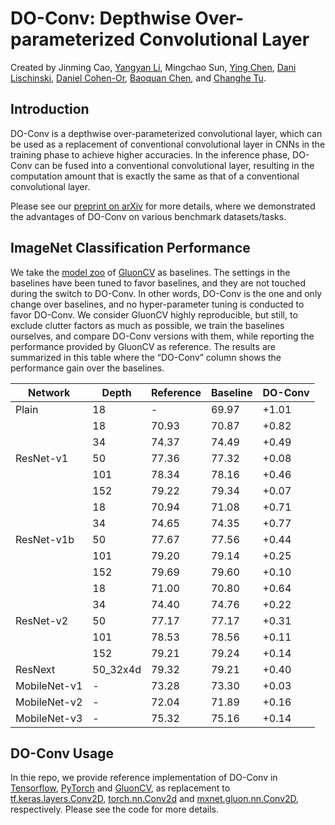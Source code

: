 # DO-Conv: Depthwise Over-parameterized Convolutional Layer

Created by Jinming Cao, <a href="http://yangyan.li" target="_blank">Yangyan Li</a>, Mingchao Sun, <a href="https://scholar.google.com/citations?user=NpTmcKEAAAAJ&hl=en" target="_blank">Ying Chen</a>, <a href="https://www.cs.huji.ac.il/~danix/" target="_blank">Dani Lischinski</a>, <a href="https://danielcohenor.com/" target="_blank">Daniel Cohen-Or</a>, <a href="https://cfcs.pku.edu.cn/baoquan/" target="_blank">Baoquan Chen</a>, and <a href="http://irc.cs.sdu.edu.cn/~chtu/index.html" target="_blank">Changhe Tu</a>.

## Introduction

DO-Conv is a depthwise over-parameterized convolutional layer, which can be used as a replacement of conventional convolutional layer in CNNs in the training phase to achieve higher accuracies. In the inference phase, DO-Conv can be fused into a conventional convolutional layer, resulting in the computation amount that is exactly the same as that of a conventional convolutional layer.

Please see our <a href="https://arxiv.org/abs/2006.12030" target="_blank">preprint on arXiv</a> for more details, where we demonstrated the advantages of DO-Conv on various benchmark datasets/tasks.

## ImageNet Classification Performance

We take the <a href="https://gluon-cv.mxnet.io/model_zoo/classification.html" target="_blank">model zoo</a> of <a href="https://gluon-cv.mxnet.io/contents.html" target="_blank">GluonCV</a> as baselines. The settings in the baselines have been tuned to favor baselines, and they are not touched during the switch to DO-Conv. In other words, DO-Conv is the one and only change over baselines, and no hyper-parameter tuning is conducted to favor DO-Conv. We consider GluonCV highly reproducible, but still, to exclude clutter factors as much as possible, we train the baselines ourselves, and compare DO-Conv versions with them, while reporting the performance provided by GluonCV as reference. The results are summarized in this table where the “DO-Conv” column shows the performance gain over the baselines.
<table>
<thead>
  <tr>
    <th>Network</th>
    <th>Depth</th>
    <th>Reference</th>
    <th>Baseline</th>
    <th>DO-Conv</th>
  </tr>
</thead>
<tbody>
  <tr>
    <td>Plain</td>
    <td>18</td>
    <td>-</td>
    <td>69.97</td>
    <td>+1.01</td>
  </tr>
  <tr>
    <td rowspan="5">ResNet-v1</td>
    <td>18</td>
    <td>70.93</td>
    <td>70.87</td>
    <td>+0.82</td>
  </tr>
  <tr>
    <td>34</td>
    <td>74.37</td>
    <td>74.49</td>
    <td>+0.49</td>
  </tr>
  <tr>
    <td>50</td>
    <td>77.36</td>
    <td>77.32</td>
    <td>+0.08</td>
  </tr>
  <tr>
    <td>101</td>
    <td>78.34</td>
    <td>78.16</td>
    <td>+0.46</td>
  </tr>
  <tr>
    <td>152</td>
    <td>79.22</td>
    <td>79.34</td>
    <td>+0.07</td>
  </tr>
  <tr>
    <td rowspan="5">ResNet-v1b</td>
    <td>18</td>
    <td>70.94</td>
    <td>71.08</td>
    <td>+0.71</td>
  </tr>
  <tr>
    <td>34</td>
    <td>74.65</td>
    <td>74.35</td>
    <td>+0.77</td>
  </tr>
  <tr>
    <td>50</td>
    <td>77.67</td>
    <td>77.56</td>
    <td>+0.44</td>
  </tr>
  <tr>
    <td>101</td>
    <td>79.20</td>
    <td>79.14</td>
    <td>+0.25</td>
  </tr>
  <tr>
    <td>152</td>
    <td>79.69</td>
    <td>79.60</td>
    <td>+0.10</td>
  </tr>
  <tr>
    <td rowspan="5">ResNet-v2</td>
    <td>18</td>
    <td>71.00</td>
    <td>70.80</td>
    <td>+0.64</td>
  </tr>
  <tr>
    <td>34</td>
    <td>74.40</td>
    <td>74.76</td>
    <td>+0.22</td>
  </tr>
  <tr>
    <td>50</td>
    <td>77.17</td>
    <td>77.17</td>
    <td>+0.31</td>
  </tr>
  <tr>
    <td>101</td>
    <td>78.53</td>
    <td>78.56</td>
    <td>+0.11</td>
  </tr>
  <tr>
    <td>152</td>
    <td>79.21</td>
    <td>79.24</td>
    <td>+0.14</td>
  </tr>
  <tr>
    <td>ResNext</td>
    <td>50_32x4d</td>
    <td>79.32</td>
    <td>79.21</td>
    <td>+0.40</td>
  </tr>
  <tr>
    <td>MobileNet-v1</td>
    <td>-</td>
    <td>73.28</td>
    <td>73.30</td>
    <td>+0.03</td>
  </tr>
  <tr>
    <td>MobileNet-v2</td>
    <td>-</td>
    <td>72.04</td>
    <td>71.89</td>
    <td>+0.16</td>
  </tr>
  <tr>
    <td>MobileNet-v3</td>
    <td>-</td>
    <td>75.32</td>
    <td>75.16</td>
    <td>+0.14</td>
  </tr>
</tbody>
</table>

## DO-Conv Usage

In thie repo, we provide reference implementation of DO-Conv in <a href="https://www.tensorflow.org/" target="_blank">Tensorflow</a>, <a href="https://pytorch.org/" target="_blank">PyTorch</a> and <a href="https://gluon-cv.mxnet.io/contents.html" target="_blank">GluonCV</a>, as replacement to <a href="https://www.tensorflow.org/api_docs/python/tf/keras/layers/Conv2D" target="_blank">tf.keras.layers.Conv2D</a>, <a href="https://pytorch.org/docs/master/generated/torch.nn.Conv2d.html" target="_blank">torch.nn.Conv2d</a> and <a href="https://beta.mxnet.io/api/gluon/_autogen/mxnet.gluon.nn.Conv2D.html" target="_blank">mxnet.gluon.nn.Conv2D</a>, respectively. Please see the code for more details.
